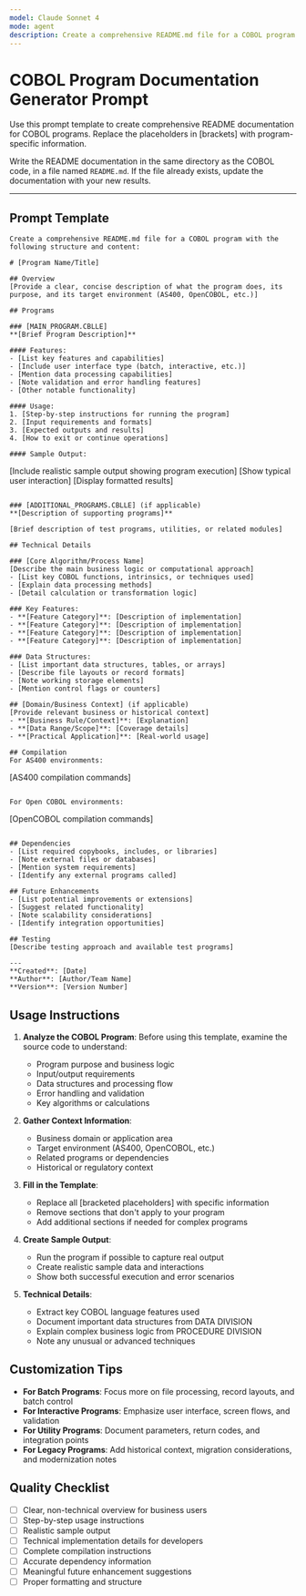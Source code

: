```yaml
---
model: Claude Sonnet 4
mode: agent
description: Create a comprehensive README.md file for a COBOL program with detailed structure and content.
---
```

# COBOL Program Documentation Generator Prompt

Use this prompt template to create comprehensive README documentation for COBOL programs. Replace the placeholders in [brackets] with program-specific information.

Write the README documentation in the same directory as the COBOL code, in a file named `README.md`. If the file already exists, update the documentation with your new results.

---

## Prompt Template

```
Create a comprehensive README.md file for a COBOL program with the following structure and content:

# [Program Name/Title]

## Overview
[Provide a clear, concise description of what the program does, its purpose, and its target environment (AS400, OpenCOBOL, etc.)]

## Programs

### [MAIN_PROGRAM.CBLLE]
**[Brief Program Description]**

#### Features:
- [List key features and capabilities]
- [Include user interface type (batch, interactive, etc.)]
- [Mention data processing capabilities]
- [Note validation and error handling features]
- [Other notable functionality]

#### Usage:
1. [Step-by-step instructions for running the program]
2. [Input requirements and formats]
3. [Expected outputs and results]
4. [How to exit or continue operations]

#### Sample Output:
```
[Include realistic sample output showing program execution]
[Show typical user interaction]
[Display formatted results]
```

### [ADDITIONAL_PROGRAMS.CBLLE] (if applicable)
**[Description of supporting programs]**

[Brief description of test programs, utilities, or related modules]

## Technical Details

### [Core Algorithm/Process Name]
[Describe the main business logic or computational approach]
- [List key COBOL functions, intrinsics, or techniques used]
- [Explain data processing methods]
- [Detail calculation or transformation logic]

### Key Features:
- **[Feature Category]**: [Description of implementation]
- **[Feature Category]**: [Description of implementation]
- **[Feature Category]**: [Description of implementation]
- **[Feature Category]**: [Description of implementation]

### Data Structures:
- [List important data structures, tables, or arrays]
- [Describe file layouts or record formats]
- [Note working storage elements]
- [Mention control flags or counters]

## [Domain/Business Context] (if applicable)
[Provide relevant business or historical context]
- **[Business Rule/Context]**: [Explanation]
- **[Data Range/Scope]**: [Coverage details]
- **[Practical Application]**: [Real-world usage]

## Compilation
For AS400 environments:
```
[AS400 compilation commands]
```

For Open COBOL environments:
```
[OpenCOBOL compilation commands]
```

## Dependencies
- [List required copybooks, includes, or libraries]
- [Note external files or databases]
- [Mention system requirements]
- [Identify any external programs called]

## Future Enhancements
- [List potential improvements or extensions]
- [Suggest related functionality]
- [Note scalability considerations]
- [Identify integration opportunities]

## Testing
[Describe testing approach and available test programs]

---
**Created**: [Date]  
**Author**: [Author/Team Name]  
**Version**: [Version Number]
```

## Usage Instructions

1. **Analyze the COBOL Program**: Before using this template, examine the source code to understand:
   - Program purpose and business logic
   - Input/output requirements
   - Data structures and processing flow
   - Error handling and validation
   - Key algorithms or calculations

2. **Gather Context Information**:
   - Business domain or application area
   - Target environment (AS400, OpenCOBOL, etc.)
   - Related programs or dependencies
   - Historical or regulatory context

3. **Fill in the Template**:
   - Replace all [bracketed placeholders] with specific information
   - Remove sections that don't apply to your program
   - Add additional sections if needed for complex programs

4. **Create Sample Output**:
   - Run the program if possible to capture real output
   - Create realistic sample data and interactions
   - Show both successful execution and error scenarios

5. **Technical Details**:
   - Extract key COBOL language features used
   - Document important data structures from DATA DIVISION
   - Explain complex business logic from PROCEDURE DIVISION
   - Note any unusual or advanced techniques

## Customization Tips

- **For Batch Programs**: Focus more on file processing, record layouts, and batch control
- **For Interactive Programs**: Emphasize user interface, screen flows, and validation
- **For Utility Programs**: Document parameters, return codes, and integration points
- **For Legacy Programs**: Add historical context, migration considerations, and modernization notes

## Quality Checklist

- [ ] Clear, non-technical overview for business users
- [ ] Step-by-step usage instructions
- [ ] Realistic sample output
- [ ] Technical implementation details for developers
- [ ] Complete compilation instructions
- [ ] Accurate dependency information
- [ ] Meaningful future enhancement suggestions
- [ ] Proper formatting and structure
